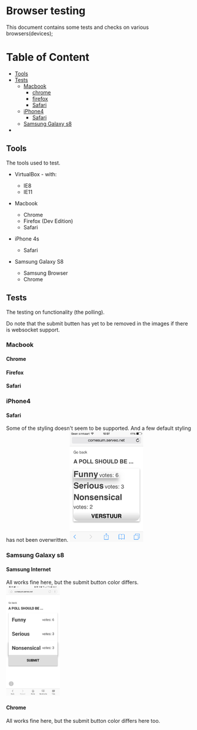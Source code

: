 # Browser testing

This document contains some tests and checks on various browsers(devices);

# Table of Content
- [Tools](#tools)
- [Tests](#tests)
	- [Macbook](#macbook)
		- [chrome](#chrome)
		- [firefox](#firefox)
		- [Safari](#safari)
	- [iPhone4](#)
		- [Safari](#safari)
	- [Samsung Galaxy s8](#samsung-galaxy-s8)
- [](#)

## Tools
The tools used to test.

- VirtualBox - with:
	- IE8
	- IE11

- Macbook
	- Chrome
	- Firefox (Dev Edition)
	- Safari

- iPhone 4s
	- Safari

- Samsung Galaxy S8
	- Samsung Browser
	- Chrome

## Tests
The testing on functionality (the polling).

Do note that the submit butten has yet to be removed in the images if there is websocket support.

### Macbook

#### Chrome
#### Firefox
#### Safari


### iPhone4
#### Safari
Some of the styling doesn't seem to be supported. And a few default styling has not been overwritten.
<img src="https://github.com/kyunwang/live-poll/blob/master/doc/images/iphone4-safari.png" alt="" style="max-width: 300px; max-height: 300px"/>

### Samsung Galaxy s8

#### Samsung Internet
All works fine here, but the submit button color differs.
<img src="https://github.com/kyunwang/live-poll/blob/master/doc/images/sg8-si.jpg" alt="" style="max-width: 300px; max-height: 300px"/>

#### Chrome
All works fine here, but the submit button color differs here too.
<img src="https://github.com/kyunwang/live-poll/blob/master/doc/images/sg8-chrome.jpeg" alt="" style="max-width: 300px; max-height: 300px"/>

[iph4-safari]: https://github.com/kyunwang/live-poll/blob/master/doc/images/iphone4-safari.png

[sg-sb]: https://github.com/kyunwang/live-poll/blob/master/doc/images/sg8-si.jpg
[sg-chrome]: https://github.com/kyunwang/live-poll/blob/master/doc/images/sg8-chrome.jpeg
[.]: https://github.com/kyunwang/live-poll/blob/master/doc/images/
[.]: https://github.com/kyunwang/live-poll/blob/master/doc/images/

